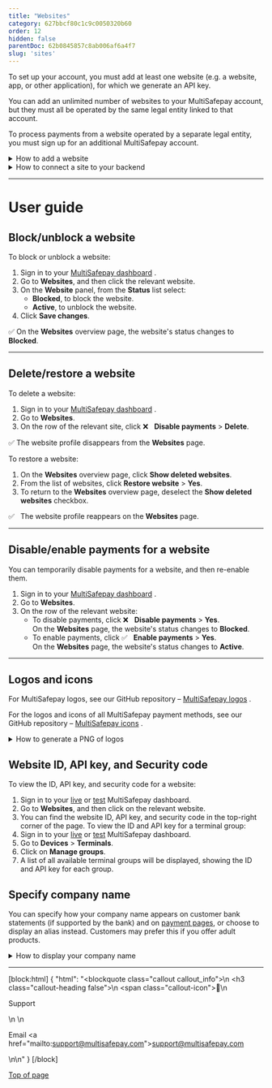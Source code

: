 ```yaml
---
title: "Websites"
category: 627bbcf80c1c9c0050320b60
order: 12
hidden: false
parentDoc: 62b0845857c8ab006af6a4f7
slug: 'sites'
---
```


To set up your account, you must add at least one website (e.g. a website, app, or other application), for which we generate an API key. 

You can add an unlimited number of websites to your MultiSafepay account, but they must all be operated by the same legal entity linked to that account.

To process payments from a website operated by a separate legal entity, you must sign up for an additional MultiSafepay account.

<details id="how-to-add-a-website">
<summary>How to add a website</summary>
<br>

1. Sign in to your <a href="https://merchant.multisafepay.com" target="_blank">MultiSafepay dashboard</a> <i class="fa fa-external-link" style="font-size:12px;color:#8b929e"></i>. 
2. Go to **Websites**.
3. Click **Add new website**.
   - From the **Category** list, select what type of products or services your website sells.
   - From the **Subcategory** list, select the specific products or services based on the chosen category.
   - In the **Description** field, enter the website name.  
     **⚠️ Note:** This is displayed on MultiSafepay payment pages and the customer’s bank statement.
   - In the **Base URL** field, add the website’s URL. This must be the URL where you receive payments.
   - If you want to receive [status updates](/docs/payment-statuses/) via webhook, in the **Webhook URL** field, enter a URL for us to send them to.
4. Click **Save**. You will be redirected to the panel of your new **website**, where you can manage different functionalities. Here, you will also find the **Website ID**, **API key**, and **Security code**.
5. Optionally, provider your **Customer support phone** and **Customer support email**. 
6. To learn how to style your payment page for this website, see Payment pages – [Styling](/docs/payment-pages/#styling).
   </details>

<details id="how-to-connect-to-backend">
<summary>How to connect a site to your backend</summary>
<br>

To connect a website to your <<glossary:backend>>, enter the required details: 

- Most [ready-made integrations](/docs/our-integrations/): Your [website ID, API key, and security code](#site-id-api-key-and-security-code), and account ID (top-right corner of your dashboard)  
- [API integrations](/docs/api-integration/): Your [website API key](#site-id-api-key-and-security-code)

To validate the connection, [place a test order](/docs/testing/).

</details>

***

# User guide

## Block/unblock a website

To block or unblock a website:

1. Sign in to your <a href="https://merchant.multisafepay.com" target="_blank">MultiSafepay dashboard</a> <i class="fa fa-external-link" style="font-size:12px;color:#8b929e"></i>.
2. Go to **Websites**, and then click the relevant website.
3. On the **Website** panel, from the **Status** list select:
   - **Blocked**, to block the website.
   - **Active**, to unblock the website.
4. Click **Save changes**.

✅ On the **Websites** overview page, the website's status changes to **Blocked**.

***

## Delete/restore a website

To delete a website:

1. Sign in to your <a href="https://merchant.multisafepay.com" target="_blank">MultiSafepay dashboard</a> <i class="fa fa-external-link" style="font-size:12px;color:#8b929e"></i>.
2. Go to **Websites**.
3. On the row of the relevant site, click ❌   **Disable payments** > **Delete**.

✅ The website profile disappears from the **Websites** page.

To restore a website:

1. On the **Websites** overview page, click **Show deleted websites**. 
2. From the list of websites, click **Restore website** > **Yes**.
3. To return to the **Websites** overview page, deselect the **Show deleted websites** checkbox.

✅   The website profile reappears on the **Websites** page.

***

## Disable/enable payments for a website

You can temporarily disable payments for a website, and then re-enable them.

1. Sign in to your <a href="https://merchant.multisafepay.com" target="_blank">MultiSafepay dashboard</a> <i class="fa fa-external-link" style="font-size:12px;color:#8b929e"></i>.
2. Go to **Websites**.
3. On the row of the relevant website:
   - To disable payments, click ❌   **Disable payments** > **Yes**. <br> On the **Websites** page, the website's status changes to **Blocked**.
   - To enable payments, click ✅   **Enable payments** > **Yes**. <br> On the **Websites** page, the website's status changes to **Active**.

***

## Logos and icons

For MultiSafepay logos, see our GitHub repository – <a href="https://github.com/MultiSafepay/MultiSafepay-logos" target="_blank">MultiSafepay logos</a> <i class="fa fa-external-link" style="font-size:12px;color:#8b929e"></i>.

For the logos and icons of all MultiSafepay payment methods, see our GitHub repository – <a href="https://github.com/MultiSafepay/MultiSafepay-icons" target="_blank">MultiSafepay icons</a> <i class="fa fa-external-link" style="font-size:12px;color:#8b929e"></i>.

<details id="how-to-generate-logo-png">
<summary>How to generate a PNG of logos</summary>
<br>

To generate a portable network graphic (PNG) of a payment method logo to display on your website, follow these steps:

1. Sign in to your <a href="https://merchant.multisafepay.com" target="_blank">MultiSafepay dashboard</a> <i class="fa fa-external-link" style="font-size:12px;color:#8b929e"></i>.
2. Go to **Settings** > **Logo designer**.
3. Select a layout template.
4. From the **Select elements** window, select the logos you want to include.
5. Under **Result logo**, check the preview. 
6. Under **Order icons**, you can:  
   - Drag and drop logos to change the order in which they display.
   - Remove logos by clicking **Remove**.
7. When you are happy with the preview, to generate the PNG image, click **Download**. 

</details>

## Website ID, API key, and Security code

To view the ID, API key, and security code for a website:

1. Sign in to your <a href="https://merchant.multisafepay.com" target="_blank">live</a> <i class="fa fa-external-link" style="font-size:12px;color:#8b929e"></i> or <a href="https://testmerchant.multisafepay.com" target="_blank">test</a> <i class="fa fa-external-link" style="font-size:12px;color:#8b929e"></i> MultiSafepay dashboard.
2. Go to **Websites**, and then click on the relevant website.
3. You can find the website ID, API key, and security code in the top-right corner of the page. To view the ID and API key for a terminal group:
4. Sign in to your <a href="https://merchant.multisafepay.com" target="_blank">live</a> <i class="fa fa-external-link" style="font-size:12px;color:#8b929e"></i> or <a href="https://testmerchant.multisafepay.com" target="_blank">test</a> <i class="fa fa-external-link" style="font-size:12px;color:#8b929e"></i> MultiSafepay dashboard.
5. Go to **Devices** > **Terminals**.
6. Click on **Manage groups**. 
7. A list of all available terminal groups will be displayed, showing the ID and API key for each group.

## Specify company name

You can specify how your company name appears on customer bank statements (if supported by the bank) and on [payment pages](/docs/payment-pages/), or choose to display an alias instead. Customers may prefer this if you offer adult products.

<details id="how-to-display-company-name">
<summary>How to display your company name</summary>
<br>

To set how your company name displays, follow these steps:

1. Sign in to your <a href="https://merchant.multisafepay.com" target="_blank">MultiSafepay dashboard</a> <i class="fa fa-external-link" style="font-size:12px;color:#8b929e"></i>.
2. Go to **Websites**, and then click the relevant site.
3. In the **Website name** field, enter the name to display (maximum 35 characters).
4. Click **Save**.

</details>

***

[block:html]
{
  "html": "<blockquote class=\"callout callout_info\">\n    <h3 class=\"callout-heading false\">\n        <span class=\"callout-icon\">💬</span>\n        <p>Support</p>\n    </h3>\n    <p>Email <a href=\"mailto:support@multisafepay.com\">support@multisafepay.com</a></p>\n</blockquote>\n"
}
[/block]


[Top of page](#)